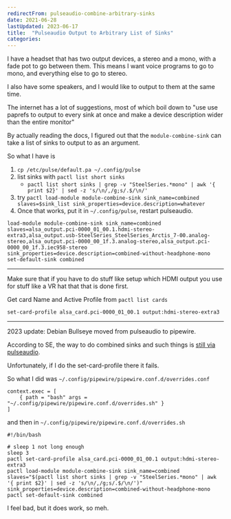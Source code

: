 ```yaml
---
redirectFrom: pulseaudio-combine-arbitrary-sinks
date: 2021-06-28
lastUpdated: 2023-06-17
title:  "Pulseaudio Output to Arbitrary List of Sinks"
categories:
---
```



I have a headset that has two output devices, a stereo and a mono, with a fade pot to go between them.
This means I want voice programs to go to mono, and everything else to go to stereo.

I also have some speakers, and I would like to output to them at the same time.


<!--excerpt-->

The internet has a lot of suggestions, most of which boil down to
"use use paprefs to output to every sink at once and make a device description
wider than the entire monitor"

By actually reading the docs, I figured out that the `module-combine-sink` can take a list of sinks to output to as an argument.

So what I have is
1. `cp /etc/pulse/default.pa ~/.config/pulse`
2. list sinks with `pactl list short sinks`
   * `pactl list short sinks | grep -v "SteelSeries.*mono" | awk '{ print $2}' | sed -z 's/\n/,/g;s/.$/\n/'`
2. try `pactl load-module module-combine-sink sink_name=combined slaves=$sink_list sink_properties=device.description=whatever`
3. Once that works, put it in `~/.config/pulse`, restart pulseaudio.
```
load-module module-combine-sink sink_name=combined slaves=alsa_output.pci-0000_01_00.1.hdmi-stereo-extra3,alsa_output.usb-SteelSeries_SteelSeries_Arctis_7-00.analog-stereo,alsa_output.pci-0000_00_1f.3.analog-stereo,alsa_output.pci-0000_00_1f.3.iec958-stereo sink_properties=device.description=combined-without-headphone-mono
set-default-sink combined
```

-----
Make sure that if you have to do stuff like setup which HDMI output you use for stuff like a VR hat that that is done first.

Get card Name and Active Profile from
`pactl list cards`
```
set-card-profile alsa_card.pci-0000_01_00.1 output:hdmi-stereo-extra3
```

----
2023 update: Debian Bullseye moved from pulseaudio to pipewire.

According to SE, the way to do combined sinks and such things is
[still via pulseaudio](https://askubuntu.com/a/1417370).

Unfortunately, if I do the set-card-profile there it fails.

So what I did was
`~/.config/pipewire/pipewire.conf.d/overrides.conf`
```
context.exec = [
    { path = "bash" args = "~/.config/pipewire/pipewire.conf.d/overrides.sh" }
]
```

and then in `~/.config/pipewire/pipewire.conf.d/overrides.sh`
```
#!/bin/bash

# sleep 1 not long enough
sleep 3
pactl set-card-profile alsa_card.pci-0000_01_00.1 output:hdmi-stereo-extra3
pactl load-module module-combine-sink sink_name=combined slaves="$(pactl list short sinks | grep -v "SteelSeries.*mono" | awk '{ print $2}' | sed -z 's/\n/,/g;s/.$/\n/')" sink_properties=device.description=combined-without-headphone-mono
pactl set-default-sink combined
```

I feel bad, but it does work, so meh.

